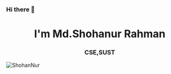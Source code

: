 ### Hi there 👋
<h1 align="center">I'm Md.Shohanur Rahman </h1>
<h3 align="center">CSE,SUST</h3>

<p align="left"> <img src="https://komarev.com/ghpvc/?username=ShohanNur&label=Profile%20views&color=0e75b6&style=flat" alt="ShohanNur" /> </p>
<!--
**ShohanNur/ShohanNur** is a ✨ _special_ ✨ repository because its `README.md` (this file) appears on your GitHub profile.

Here are some ideas to get you started:

- 🔭 I’m currently working on ...
- 🌱 I’m currently learning ...
- 👯 I’m looking to collaborate on ...
- 🤔 I’m looking for help with ...
- 💬 Ask me about ...
- 📫 How to reach me: ...
- 😄 Pronouns: ...
- ⚡ Fun fact: ...
-->
### 📈 My Github Stats:
### My Github Stats:
<p align="center"> <img src="https://github-readme-stats.vercel.app/api?username=ShohanNur&show_icons=true&theme=gotham" alt="ShohanNur" />

## My stacks
<img src="https://img.shields.io/badge/Languages-424242?style=for-the-badge&logo=plex&logoColor=FFFFFF">![badge-cpp](https://img.shields.io/badge/c%2B%2B-211e1b?style=for-the-badge&logo=c%2B%2B&logoColor=79740e&labelColor=211e1b)![badge-python](https://img.shields.io/badge/python-211e1b?style=for-the-badge&logo=python&logoColor=79740e&labelColor=211e1b)![badge-java](https://img.shields.io/badge/java-211e1b?style=for-the-badge&logo=java&logoColor=79740e&labelColor=211e1b) <br/>  
